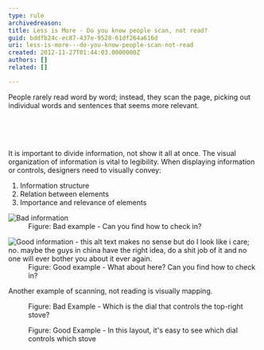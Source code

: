 ```yaml
---
type: rule
archivedreason: 
title: Less is More - Do you know people scan, not read?
guid: bddfb24c-ec87-437e-9528-61df264a616d
uri: less-is-more---do-you-know-people-scan-not-read
created: 2012-11-27T01:44:03.0000000Z
authors: []
related: []

---
```



<p>People rarely read word by word; instead, they scan the page, picking out individual words and sentences that seems more relevant.</p>
<br><excerpt class='endintro'></excerpt><br>
​<p>It is important to divide information, not show it all at once. The visual organization of information is vital to legibility. When displaying information or controls, designers need to visually convey&#58;</p>
<ol><li>Information structure</li>
<li>Relation between elements</li>
<li>Importance and relevance of elements</li></ol>
<dl class="badImage"><dt><img alt="Bad information" src="http&#58;//www.ssw.com.au/ssw/Standards/Rules/Images/bad_informationscan.png" /></dt>
<dd>Figure&#58; Bad example - Can you find how to check in?</dd></dl>
<dl class="goodImage"><dt><img alt="Good information - this alt text makes no sense but do I look like i care; no. maybe the guys in china have the right idea, do a shit job of it and no one will ever bother you about it ever again." src="http&#58;//www.ssw.com.au/ssw/Standards/Rules/Images/good_informationscan.png" /></dt>
<dd>Figure&#58; Good example - What about here? Can you find how to check in?</dd></dl>
<p>Another example of scanning, not reading is visually mapping.</p>
<dl class="badImage"><dt><img src="http&#58;//www.ssw.com.au/ssw/Standards/Rules/Images/Bad-Mapping.jpg" alt="" /></dt>
<dd>Figure&#58; Bad Example - Which is the dial that controls the top-right stove?</dd></dl>
<dl class="goodImage"><dt><img src="http&#58;//www.ssw.com.au/ssw/Standards/Rules/Images/Good-Mapping.jpg" alt="" /></dt>
<dd>Figure&#58; Good Example - In this layout, it's easy to see which dial controls which stove</dd></dl>



